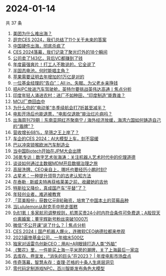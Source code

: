 # 2024-01-14

共 37 条

<!-- BEGIN 36KR -->
<!-- 最后更新时间 2024-01-14 10:25:17 +0800 -->
1. [美团为什么难出海？](https://36kr.com/p/2601599035652744)
1. [逛完CES 2024，我们总结了11个关于未来的答案](https://36kr.com/p/2601721300066436)
1. [中国硬件出海，彻底杀疯了](https://36kr.com/p/2601723177319303)
1. [CES 2024落幕，我们记录了聚光灯外的18个瞬间](https://36kr.com/p/2602814085298823)
1. [公司卖了143亿，背后VC都赚到了钱](https://36kr.com/p/2602582993173123)
1. [年度最强爽片！打工人不敢说的，它全说了](https://36kr.com/p/2602302956387208)
1. [半固态电池，何时能唱主角？](https://36kr.com/p/2601445827059841)
1. [苹果需要证明去年增加的1万亿是对的](https://36kr.com/p/2601667792436097)
1. [一位基金经理的“告白”：All in、失眠、为父老乡亲挣钱](https://36kr.com/p/2602540689750661)
1. [把AIPC放进汽车驾驶舱，英特尔要挑战英伟达高通丨焦点分析](https://36kr.com/p/2601015370922633)
1. [印度年轻人涌进农村：进厂不如种田，“印度制造”能靠谁？](https://36kr.com/p/2602581645507208)
1. [MCU厂商回血中](https://36kr.com/p/2602511624141697)
1. [为什么你的“电动爹”冬季续航会打7折甚至减半？](https://36kr.com/p/2601706447691652)
1. [电影开场后也能退票，“电影仅退款”能治烂片病吗？](https://36kr.com/p/2601559116423047)
1. [出海周刊79期｜东南亚网红齐聚南宁 / 海外经济放缓，海湾六国如何铸造自己的“盾牌”？](https://36kr.com/p/2601613059341190)
1. [营收增长68%，早筛之王上岸了？](https://36kr.com/p/2601622676355716)
1. [车企的CES 2024：AI大模型上车，刻不容缓](https://36kr.com/p/2600120978350208)
1. [巴以冲突锁喉欧洲汽车制造业](https://36kr.com/p/2602347593022345)
1. [当中国Biotech开始在JPM大会出牌](https://36kr.com/p/2602471420213889)
1. [36氪专访｜数字艺术张海涛：关注机器人艺术时代中的伦理道德](https://36kr.com/p/2601421020248711)
1. [谈谈如何通过主数据MDM开启数据治理之旅](https://36kr.com/p/2601845967059847)
1. [高层洗牌、CEO亲自上，哪吒也要经历小鹏时刻?](https://36kr.com/p/2602560957816711)
1. [占星术：一种提升领导力的古老认知方法](https://36kr.com/p/2558599647845504)
1. [在泰勒 · 斯威夫特再获格莱美之前，收藏她的吉他](https://36kr.com/p/2602546247842693)
1. [特斯拉又降价，真成国产车“平替”了？](https://36kr.com/p/2602367501007490)
1. [年轻创业者，难逃被教育](https://36kr.com/p/2602369328102023)
1. [「蓝美股份」获数亿元B轮融资，培育了中国本土的蓝莓品种](https://36kr.com/p/2601067348753028)
1. [当Lululemon从耐克手中抢走蛋糕](https://36kr.com/p/2601337351839876)
1. [9点1氪丨多家航司调整规则，机票买贵24小时内符合条件可免费退；A股现天价离婚案；董宇辉新号粉丝突破1000万](https://36kr.com/p/2601842335398787)
1. [微信“不公开课”说了什么？ | 焦点分析](https://36kr.com/p/2601380777949825)
1. [CES 2024丨国产机器人爆火，连微软CEO纳德拉都来参观](https://36kr.com/p/2601201855167110)
1. [2023最惨基金公司，一年缩水500亿](https://36kr.com/p/2601606674086793)
1. [独家对话雷鸟创新CEO：用AI+AR眼镜打造人类“外脑”](https://36kr.com/p/2601201057741446)
1. [《繁花》里，一件能买上海一平米房的潮牌，关了上海最后一家店](https://36kr.com/p/2601056488480645)
1. [去库存、卷宣发，“消失的巨头”在2023？ | 年度电影市场盘点](https://36kr.com/p/2601756084304768)
1. [传奇落幕，智慧永存：查理·芒格的十条人生底层洞见](https://36kr.com/p/2560317414759556)
1. [零代码定制游戏NPC，百川智能发布角色大模型](https://36kr.com/p/2601707002100357)
<!-- END 36KR -->